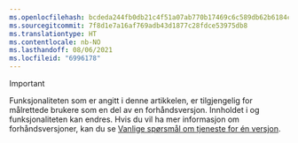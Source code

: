 ```yaml
---
ms.openlocfilehash: bcdeda244fb0db21c4f51a07ab770b17469c6c589db62b6184c78245c4ba2ca5
ms.sourcegitcommit: 7f8d1e7a16af769adb43d1877c28fdce53975db8
ms.translationtype: HT
ms.contentlocale: nb-NO
ms.lasthandoff: 08/06/2021
ms.locfileid: "6996178"
---
```

> [!IMPORTANT]
> Funksjonaliteten som er angitt i denne artikkelen, er tilgjengelig for målrettede brukere som en del av en forhåndsversjon. Innholdet i og funksjonaliteten kan endres. Hvis du vil ha mer informasjon om forhåndsversjoner, kan du se [Vanlige spørsmål om tjeneste for én versjon](/dynamics365/unified-operations/fin-and-ops/get-started/one-version).
